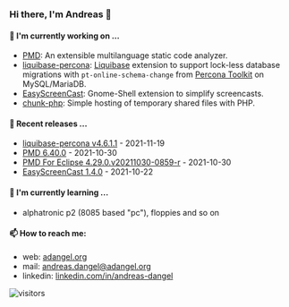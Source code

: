 ### Hi there, I'm Andreas 👋

#### 🔭 I'm currently working on ...

*   [PMD](https://github.com/pmd/pmd): An extensible multilanguage static code analyzer.
*   [liquibase-percona](https://github.com/liquibase/liquibase-percona): [Liquibase](https://github.com/liquibase/liquibase) extension to support lock-less database migrations with `pt-online-schema-change` from [Percona Toolkit](https://www.percona.com/doc/percona-toolkit/LATEST/index.html) on MySQL/MariaDB.
*   [EasyScreenCast](https://github.com/EasyScreenCast/EasyScreenCast): Gnome-Shell extension to simplify screencasts.
*   [chunk-php](https://github.com/adangel/chunk-php): Simple hosting of temporary shared files with PHP. 

#### 🚀 Recent releases ...

*   [liquibase-percona v4.6.1.1](https://github.com/liquibase/liquibase-percona/releases/tag/liquibase-percona-4.6.1.1) - 2021-11-19
*   [PMD 6.40.0](https://github.com/pmd/pmd/releases/tag/pmd_releases%2F6.40.0) - 2021-10-30
*   [PMD For Eclipse 4.29.0.v20211030-0859-r](https://github.com/pmd/pmd-eclipse-plugin/releases/tag/4.29.0.v20211030-0859-r) - 2021-10-30
*   [EasyScreenCast 1.4.0](https://github.com/EasyScreenCast/EasyScreenCast/releases/tag/1.4.0) - 2021-10-22

#### 🌱 I'm currently learning ...

*   alphatronic p2 (8085 based "pc"), floppies and so on

#### 📫 How to reach me:

*   web: [adangel.org](https://adangel.org)
*   mail: [andreas.dangel@adangel.org](mailto:andreas.dangel@adangel.org)
*   linkedin: [linkedin.com/in/andreas-dangel](https://www.linkedin.com/in/andreas-dangel)

![visitors](https://visitor-badge.glitch.me/badge?page_id=adangel.adangel)
